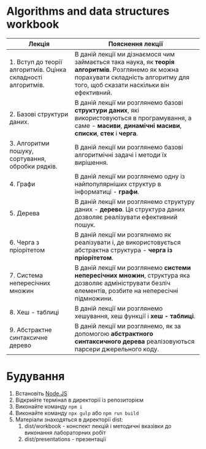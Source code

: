 # Algorithms and data structures workbook

|Лекція|Пояснення лекції|
|-|-|
|1. Вступ до теорії алгоритмів. Оцінка складності алгоритмів.|В даній лекції ми дізнаємося чим займається така наука, як **теорія алгоритмів**. Розглянемо як можна порахувати складність алгоритму для того, щоб сказати наскільки він ефективний.|
|2. Базові структури даних.|В даній лекції ми розглянемо базові **структури даних**, які використовуються в програмування, а саме - **масиви**, **динамічні масиви**, **списки**, **стек** і **черга**.|
|3. Алгоритми пошуку, сортування, обробки рядків.|В даній лекції ми розглянемо базові алгоритмічні задачі і методи їх вирішення.|
|4. Графи|В даній лекції ми розглянемо одну із найпопулярніших структур в інформатиці - **графи**.|
|5. Дерева|В даній лекції ми розглянемо структуру даних - **дерево**. Ця структура даних дозволяє реалізувати ефективний пошук.|
|6. Черга з пріорітетом|В даній лекції ми розгялнемо як реалізувати і, де використовується абстрактна структура - **черга із пріорітетом**.|
|7. Система непересічних множин| В даній лекції ми розглянемо **системи непересічних множин**, структура яка дозволяє адмініструвати безліч елементів, розбите на непересічні підмножини.|
|8. Хеш - таблиці|В даній лекції ми розглянемо хешування, хеш функції і **хеш - таблиці**.|
|9. Абстрактне синтаксичне дерево|В даній лекції ми розглянемо, як за допомогою **абстрактного синтаксичного дерева** реалізовуються парсери джерельного коду.|


# Будування

1. Встановіть [Node.JS](https://nodejs.org/)
2. Відкрийте термінал в директорії із репозиторієм
3. Виконайте команду ```npm i```
4. Виконайте команду ```npx gulp``` або ```npm run build```
5. Матеріали знаходяться в директорії dist:
   1. dist/workbook - конспект лекцій і методичні вказівки до виконання лабораторних робіт
   2. dist/presentations - презентації
